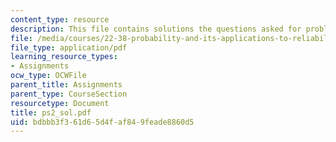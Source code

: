 ```yaml
---
content_type: resource
description: This file contains solutions the questions asked for problem set 2.
file: /media/courses/22-38-probability-and-its-applications-to-reliability-quality-control-and-risk-assessment-fall-2005/bdbbb3f361d65d4faf849feade8860d5_ps2_sol.pdf
file_type: application/pdf
learning_resource_types:
- Assignments
ocw_type: OCWFile
parent_title: Assignments
parent_type: CourseSection
resourcetype: Document
title: ps2_sol.pdf
uid: bdbbb3f3-61d6-5d4f-af84-9feade8860d5
---
```

